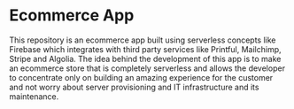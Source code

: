 # Ecommerce App
This repository is an ecommerce app built using serverless concepts like Firebase which integrates with third party services like Printful, Mailchimp, Stripe and Algolia. The idea behind the development of this app is to make an ecommerce store that is completely serverless and allows the developer to concentrate only on building an amazing experience for the customer and not worry about server provisioning and IT infrastructure and its maintenance.